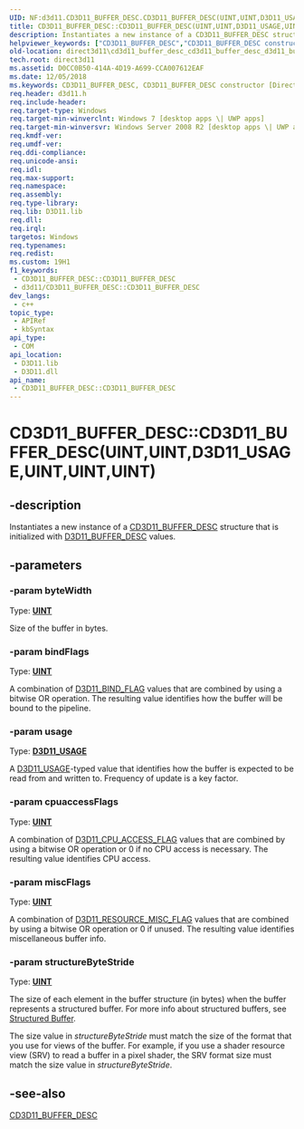 ```yaml
---
UID: NF:d3d11.CD3D11_BUFFER_DESC.CD3D11_BUFFER_DESC(UINT,UINT,D3D11_USAGE,UINT,UINT,UINT)
title: CD3D11_BUFFER_DESC::CD3D11_BUFFER_DESC(UINT,UINT,D3D11_USAGE,UINT,UINT,UINT) (d3d11.h)
description: Instantiates a new instance of a CD3D11_BUFFER_DESC structure that is initialized with D3D11_BUFFER_DESC values.
helpviewer_keywords: ["CD3D11_BUFFER_DESC","CD3D11_BUFFER_DESC constructor [Direct3D 11]","CD3D11_BUFFER_DESC constructor [Direct3D 11]","CD3D11_BUFFER_DESC interface","CD3D11_BUFFER_DESC interface [Direct3D 11]","CD3D11_BUFFER_DESC constructor","CD3D11_BUFFER_DESC.CD3D11_BUFFER_DESC","CD3D11_BUFFER_DESC.CD3D11_BUFFER_DESC(UINT","UINT","D3D11_USAGE","UINT","UINT","UINT)","CD3D11_BUFFER_DESC::CD3D11_BUFFER_DESC","CD3D11_BUFFER_DESC::CD3D11_BUFFER_DESC(UINT","UINT","D3D11_USAGE","UINT","UINT","UINT)","d3d11/CD3D11_BUFFER_DESC::CD3D11_BUFFER_DESC","direct3d11.cd3d11_buffer_desc_cd3d11_buffer_desc_d3d11_buffer_desc_values_"]
old-location: direct3d11\cd3d11_buffer_desc_cd3d11_buffer_desc_d3d11_buffer_desc_values_.htm
tech.root: direct3d11
ms.assetid: D0CC0B50-414A-4D19-A699-CCA007612EAF
ms.date: 12/05/2018
ms.keywords: CD3D11_BUFFER_DESC, CD3D11_BUFFER_DESC constructor [Direct3D 11], CD3D11_BUFFER_DESC constructor [Direct3D 11],CD3D11_BUFFER_DESC interface, CD3D11_BUFFER_DESC interface [Direct3D 11],CD3D11_BUFFER_DESC constructor, CD3D11_BUFFER_DESC.CD3D11_BUFFER_DESC, CD3D11_BUFFER_DESC.CD3D11_BUFFER_DESC(UINT,UINT,D3D11_USAGE,UINT,UINT,UINT), CD3D11_BUFFER_DESC::CD3D11_BUFFER_DESC, CD3D11_BUFFER_DESC::CD3D11_BUFFER_DESC(UINT,UINT,D3D11_USAGE,UINT,UINT,UINT), d3d11/CD3D11_BUFFER_DESC::CD3D11_BUFFER_DESC, direct3d11.cd3d11_buffer_desc_cd3d11_buffer_desc_d3d11_buffer_desc_values_
req.header: d3d11.h
req.include-header: 
req.target-type: Windows
req.target-min-winverclnt: Windows 7 [desktop apps \| UWP apps]
req.target-min-winversvr: Windows Server 2008 R2 [desktop apps \| UWP apps]
req.kmdf-ver: 
req.umdf-ver: 
req.ddi-compliance: 
req.unicode-ansi: 
req.idl: 
req.max-support: 
req.namespace: 
req.assembly: 
req.type-library: 
req.lib: D3D11.lib
req.dll: 
req.irql: 
targetos: Windows
req.typenames: 
req.redist: 
ms.custom: 19H1
f1_keywords:
 - CD3D11_BUFFER_DESC::CD3D11_BUFFER_DESC
 - d3d11/CD3D11_BUFFER_DESC::CD3D11_BUFFER_DESC
dev_langs:
 - c++
topic_type:
 - APIRef
 - kbSyntax
api_type:
 - COM
api_location:
 - D3D11.lib
 - D3D11.dll
api_name:
 - CD3D11_BUFFER_DESC::CD3D11_BUFFER_DESC
---
```


# CD3D11_BUFFER_DESC::CD3D11_BUFFER_DESC(UINT,UINT,D3D11_USAGE,UINT,UINT,UINT)


## -description

Instantiates a new instance of a <a href="/windows/desktop/api/d3d11/ns-d3d11-cd3d11_buffer_desc">CD3D11_BUFFER_DESC</a> structure that is initialized with <a href="/windows/desktop/api/d3d11/ns-d3d11-d3d11_buffer_desc">D3D11_BUFFER_DESC</a> values.

## -parameters

### -param byteWidth

Type: <b><a href="/windows/desktop/WinProg/windows-data-types">UINT</a></b>

Size of the buffer in bytes.

### -param bindFlags

Type: <b><a href="/windows/desktop/WinProg/windows-data-types">UINT</a></b>

A combination of <a href="/windows/desktop/api/d3d11/ne-d3d11-d3d11_bind_flag">D3D11_BIND_FLAG</a> values that are combined by using a bitwise OR operation. The resulting value identifies how the buffer will be bound to the pipeline.

### -param usage

Type: <b><a href="/windows/desktop/api/d3d11/ne-d3d11-d3d11_usage">D3D11_USAGE</a></b>

A <a href="/windows/desktop/api/d3d11/ne-d3d11-d3d11_usage">D3D11_USAGE</a>-typed value that identifies how the buffer is expected to be read from and written to. Frequency of update is a key factor.

### -param cpuaccessFlags

Type: <b><a href="/windows/desktop/WinProg/windows-data-types">UINT</a></b>

A combination of <a href="/windows/desktop/api/d3d11/ne-d3d11-d3d11_cpu_access_flag">D3D11_CPU_ACCESS_FLAG</a> values that are combined by using a bitwise OR operation or 0 if no CPU access is necessary. The resulting value identifies CPU access.

### -param miscFlags

Type: <b><a href="/windows/desktop/WinProg/windows-data-types">UINT</a></b>

A combination of <a href="/windows/desktop/api/d3d11/ne-d3d11-d3d11_resource_misc_flag">D3D11_RESOURCE_MISC_FLAG</a> values that are combined by using a bitwise OR operation or 0 if unused. The resulting value identifies miscellaneous buffer info.

### -param structureByteStride

Type: <b><a href="/windows/desktop/WinProg/windows-data-types">UINT</a></b>

The size of each element in the buffer structure (in bytes) when the buffer represents a structured buffer. For more info about structured buffers, see <a href="/windows/desktop/direct3d11/direct3d-11-advanced-stages-cs-resources">Structured Buffer</a>.

The size value in <i>structureByteStride</i> must match the size of the format that you use for views of the buffer. For example, if you use a shader resource view (SRV) to read a buffer in a pixel shader, the SRV format size must match the size value in <i>structureByteStride</i>.

## -see-also

<a href="/windows/desktop/api/d3d11/ns-d3d11-cd3d11_buffer_desc">CD3D11_BUFFER_DESC</a>


